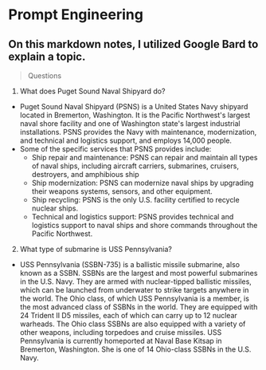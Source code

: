 # Prompt Engineering
## On this markdown notes, I utilized Google Bard to explain a topic.

> Questions
1. What does Puget Sound Naval Shipyard do?
  * Puget Sound Naval Shipyard (PSNS) is a United States Navy shipyard located in Bremerton, Washington. It is the Pacific Northwest's largest naval shore facility and one of Washington state's largest industrial installations. PSNS provides the Navy with maintenance, modernization, and technical and logistics support, and employs 14,000 people.
  * Some of the specific services that PSNS provides include:
    * Ship repair and maintenance: PSNS can repair and maintain all types of naval ships, including aircraft carriers, submarines, cruisers, destroyers, and amphibious ship
    * Ship modernization: PSNS can modernize naval ships by upgrading their weapons systems, sensors, and other equipment.
    * Ship recycling: PSNS is the only U.S. facility certified to recycle nuclear ships.
    * Technical and logistics support: PSNS provides technical and logistics support to naval ships and shore commands throughout the Pacific Northwest.

2. What type of submarine is USS Pennsylvania?
  * USS Pennsylvania (SSBN-735) is a ballistic missile submarine, also known as a SSBN. SSBNs are the largest and most powerful submarines in the U.S. Navy. They are armed with nuclear-tipped ballistic missiles, which can be launched from underwater to strike targets anywhere in the world. The Ohio class, of which USS Pennsylvania is a member, is the most advanced class of SSBNs in the world. They are equipped with 24 Trident II D5 missiles, each of which can carry up to 12 nuclear warheads. The Ohio class SSBNs are also equipped with a variety of other weapons, including torpedoes and cruise missiles. USS Pennsylvania is currently homeported at Naval Base Kitsap in Bremerton, Washington. She is one of 14 Ohio-class SSBNs in the U.S. Navy.